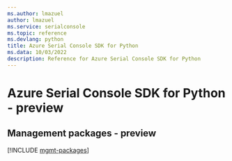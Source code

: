 ```yaml
---
ms.author: lmazuel
author: lmazuel
ms.service: serialconsole
ms.topic: reference
ms.devlang: python
title: Azure Serial Console SDK for Python
ms.data: 10/03/2022
description: Reference for Azure Serial Console SDK for Python
---
```

# Azure Serial Console SDK for Python - preview

## Management packages - preview
[!INCLUDE [mgmt-packages](serial-console-mgmt-index.md)]
